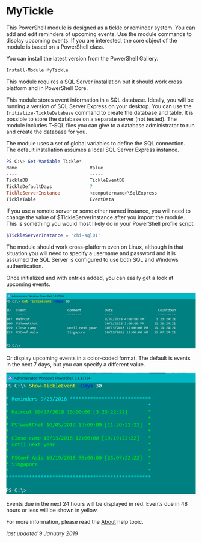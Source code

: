 # MyTickle

This PowerShell module is designed as a tickle or reminder system. You can add and edit reminders of upcoming events. Use the module commands to display upcoming events. If you are interested, the core object of the module is based on a PowerShell class.

You can install the latest version from the PowerShell Gallery.

```powershell
Install-Module MyTickle
```

This module requires a SQL Server installation but it should work cross platform and in PowerShell Core.

This module stores event information in a SQL database. Ideally, you will be running a version of SQL Server Express on your desktop. You can use the `Initialize-TickleDatabase` command to create the database and table. It is possible to store the database on a separate server (not tested). The module includes T-SQL files you can give to a database administrator to run and create the database for you.

The module uses a set of global variables to define the SQL connection. The default installation assumes a local SQL Server Express instance.

```powershell
PS C:\> Get-Variable Tickle*
Name                           Value
----                           -----
TickleDB                       TickleEventDB
TickleDefaultDays              7
TickleServerInstance           <computername>\SqlExpress
TickleTable                    EventData
```

If you use a remote server or some other named instance, you will need to change the value of $TickleServerInstance after you import the module. This is something you would most likely do in your PowerShell profile script.

```powershell
$TickleServerInstance = 'chi-sql01'
```

The module should work cross-platform even on Linux, although in that situation you will need to specify a username and password and it is assumed the SQL Server is configured to use both SQL and Windows authentication.

Once initialized and with entries added, you can easily get a look at upcoming events.

![get-tickleevent](assets/get-tickleevent.png)

Or display upcoming events in a color-coded format. The default is events in the next 7 days, but you can specify a different value.

![show-tickleevent](assets/show-tickleevent.png)

Events due in the next 24 hours will be displayed in red. Events due in 48 hours or less will be shown in yellow.

For more information, please read the [About](docs/about_MyTickle.md) help topic.

_last updated 9 January 2019_

